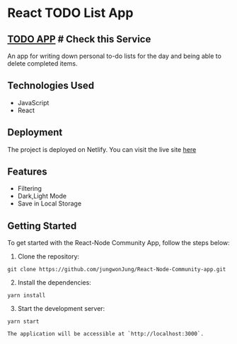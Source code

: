 # React TODO List App

## [TODO APP](https://exquisite-puffpuff-daf564.netlify.app/) # Check this Service


An app for writing down personal to-do lists for the day and being able to delete completed items.


## Technologies Used

- JavaScript
- React

## Deployment

The project is deployed on Netlify. You can visit the live site [here](https://exquisite-puffpuff-daf564.netlify.app/)

## Features

- Filtering
- Dark,Light Mode
- Save in Local Storage

Getting Started
---------------

To get started with the React-Node Community App, follow the steps below:

1.  Clone the repository:

   ```
   git clone https://github.com/jungwonJung/React-Node-Community-app.git
   ```

2.  Install the dependencies:

   ```
   yarn install
   ```

3.  Start the development server:

   ```
   yarn start
   ```

    The application will be accessible at `http://localhost:3000`.

